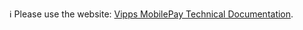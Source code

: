 ℹ️ Please use the website:
[Vipps MobilePay Technical Documentation](https://developer.vippsmobilepay.com/docs/).
